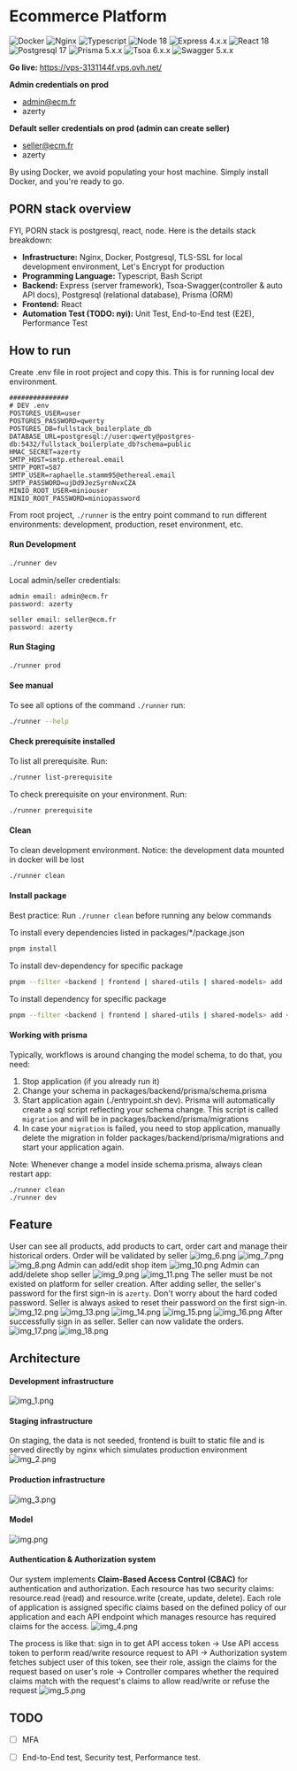 # Ecommerce Platform
![Docker](https://img.shields.io/badge/docker-27.3.1-green)
![Nginx](https://img.shields.io/badge/nginx-alpine-green)
![Typescript](https://img.shields.io/badge/typescript-5.2.2-green.svg)
![Node 18](https://img.shields.io/badge/node-18_alpine-green)
![Express 4.x.x](https://img.shields.io/badge/express-4.19.2-green.svg)
![React 18](https://img.shields.io/badge/react-18.2.0-green.svg)
![Postgresql 17](https://img.shields.io/badge/postgresql-14_alpine-green.svg)
![Prisma 5.x.x](https://img.shields.io/badge/prisma-5.20.0-green.svg)
![Tsoa 6.x.x](https://img.shields.io/badge/tsoa-6.4.0-green.svg)
![Swagger 5.x.x](https://img.shields.io/badge/swagger_api_docs-5.0.1-green.svg)

**Go live:** https://vps-3131144f.vps.ovh.net/  

**Admin credentials on prod** 
- admin@ecm.fr
- azerty  

**Default seller credentials on prod (admin can create seller)**
- seller@ecm.fr
- azerty


By using Docker, we avoid populating your host machine. Simply install Docker, and you're ready to go.


## PORN stack overview
FYI, PORN stack is postgresql, react, node. Here is the details stack breakdown:
- **Infrastructure:** Nginx, Docker, Postgresql, TLS-SSL for local development environment, Let's Encrypt for production
- **Programming Language:** Typescript, Bash Script
- **Backend:** Express (server framework), Tsoa-Swagger(controller & auto API docs), Postgresql (relational database), Prisma (ORM) 
- **Frontend:** React
- **Automation Test (TODO: nyi):** Unit Test, End-to-End test (E2E), Performance Test

## How to run
Create .env file in root project and copy this. This is for running local dev environment.  
```shell
###############
# DEV .env
POSTGRES_USER=user
POSTGRES_PASSWORD=qwerty
POSTGRES_DB=fullstack_boilerplate_db
DATABASE_URL=postgresql://user:qwerty@postgres-db:5432/fullstack_boilerplate_db?schema=public
HMAC_SECRET=azerty
SMTP_HOST=smtp.ethereal.email
SMTP_PORT=587
SMTP_USER=raphaelle.stamm95@ethereal.email
SMTP_PASSWORD=ujDd9JezSyrnNvxCZA
MINIO_ROOT_USER=miniouser
MINIO_ROOT_PASSWORD=miniopassword
```
From root project, `./runner` is the entry point
command to run different environments: development, production, reset environment, etc.
#### Run Development
``` bash
./runner dev
```
Local admin/seller credentials:
```shell
admin email: admin@ecm.fr
password: azerty

seller email: seller@ecm.fr
password: azerty
```
#### Run Staging
``` bash
./runner prod
```
#### See manual
To see all options of the command `./runner` run:
``` bash
./runner --help
```
#### Check prerequisite installed
To list all prerequisite. Run:
``` bash
./runner list-prerequisite
```
To check prerequisite on your environment. Run:
``` bash
./runner prerequisite
```
#### Clean
To clean development environment. Notice: the development data mounted in docker will be lost
``` bash
./runner clean
```

#### Install package
Best practice: Run `./runner clean` before running any below commands

To install every dependencies listed in packages/*/package.json
``` bash
pnpm install
```  
To install dev-dependency for specific package
``` bash
pnpm --filter <backend | frontend | shared-utils | shared-models> add --save-dev <package>
```  

To install dependency for specific package
``` bash
pnpm --filter <backend | frontend | shared-utils | shared-models> add <package>
```

#### Working with prisma
Typically, workflows is around changing the model schema, to do that, you need:
1. Stop application (if you already run it)
2. Change your schema in packages/backend/prisma/schema.prisma
3. Start application again (./entrypoint.sh dev). Prisma will automatically create
   a sql script reflecting your schema change. This script is called `migration` and will be
   in packages/backend/prisma/migrations
4. In case your `migration` is failed, you need to stop application, manually delete the migration in folder
   packages/backend/prisma/migrations and start your application again.

Note: Whenever change a model inside schema.prisma, always clean restart app:
```shell
./runner clean
./runner dev
```

## Feature
User can see all products, add products to cart, order cart and manage
their historical orders. Order will be validated by seller
![img_6.png](pictures-for-docs/img_6.png)
![img_7.png](pictures-for-docs/img_7.png)
![img_8.png](pictures-for-docs/img_8.png)
Admin can add/edit shop item
![img_10.png](pictures-for-docs/img_10.png)
Admin can add/delete shop seller
![img_9.png](pictures-for-docs/img_9.png)
![img_11.png](pictures-for-docs/img_11.png)
The seller must be not existed on platform for seller creation. After adding seller, the seller's 
password for the first sign-in is `azerty`. Don't worry about the hard coded password. Seller
is always asked to reset their password on the first sign-in.
![img_12.png](pictures-for-docs/img_12.png)
![img_13.png](pictures-for-docs/img_13.png)
![img_14.png](pictures-for-docs/img_14.png)
![img_15.png](pictures-for-docs/img_15.png)
![img_16.png](pictures-for-docs/img_16.png)
After successfully sign in as seller. Seller can now validate the orders.
![img_17.png](pictures-for-docs/img_17.png)
![img_18.png](pictures-for-docs/img_18.png)

## Architecture
#### Development infrastructure  
![img_1.png](pictures-for-docs/img_1.png)
#### Staging infrastructure
On staging, the data is not seeded, frontend is built to static file and is served directly 
by nginx which simulates production environment
![img_2.png](pictures-for-docs/img_2.png)
#### Production infrastructure
![img_3.png](pictures-for-docs/img_3.png)
#### Model
![img.png](pictures-for-docs/img.png)
#### Authentication & Authorization system
Our system implements **Claim-Based Access Control (CBAC)** for authentication and authorization.
Each resource has two security claims: resource.read (read) and resource.write (create, update, delete).
Each role of application is assigned specific claims based on the defined 
policy of our application and each API endpoint which manages resource has required claims for the access.
![img_4.png](pictures-for-docs/img_4.png)

The process is like that: sign in to get API access token -> Use API access token to perform read/write
resource request to API -> Authorization system fetches subject user of this token, see their role, assign the
claims for the request based on user's role -> Controller compares whether the required claims match with the request's 
claims to allow read/write or refuse the request
![img_5.png](pictures-for-docs/img_5.png)

## TODO
- [ ] MFA
- [ ] End-to-End test, Security test, Performance test.

